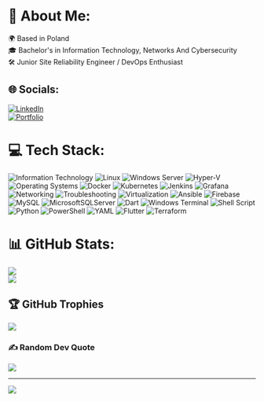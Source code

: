 # 💫 About Me:
🌍 Based in Poland<br>🎓 Bachelor's in Information Technology, Networks And Cybersecurity<br>🛠️ Junior Site Reliability Engineer / DevOps Enthusiast


## 🌐 Socials:
[![LinkedIn](https://img.shields.io/badge/LinkedIn-%230077B5.svg?logo=linkedin&logoColor=white)](https://linkedin.com/in/anwar-zaim)<br/>
[![Portfolio](https://img.shields.io/badge/Portfolio-000000?style=for-the-badge&logo=About.me&logoColor=white)](https://brunwa.github.io)

# 💻 Tech Stack:
![Information Technology](https://img.shields.io/badge/Information%20Technology-%23000000.svg?style=for-the-badge&logo=computer&logoColor=white) ![Linux](https://img.shields.io/badge/Linux-FCC624?style=for-the-badge&logo=linux&logoColor=black) ![Windows Server](https://img.shields.io/badge/Windows%20Server-0078D6?style=for-the-badge&logo=windows&logoColor=white) ![Hyper-V](https://img.shields.io/badge/Hyper--V-0078D6?style=for-the-badge&logo=microsoft&logoColor=white) ![Operating Systems](https://img.shields.io/badge/Operating%20Systems-0078D6?style=for-the-badge&logo=windows&logoColor=white) ![Docker](https://img.shields.io/badge/docker-%230db7ed.svg?style=for-the-badge&logo=docker&logoColor=white) ![Kubernetes](https://img.shields.io/badge/kubernetes-%23326ce5.svg?style=for-the-badge&logo=kubernetes&logoColor=white) ![Jenkins](https://img.shields.io/badge/jenkins-%232C5263.svg?style=for-the-badge&logo=jenkins&logoColor=white) ![Grafana](https://img.shields.io/badge/grafana-%23F46800.svg?style=for-the-badge&logo=grafana&logoColor=white) ![Networking](https://img.shields.io/badge/Networking-%23FF6600.svg?style=for-the-badge&logo=cisco&logoColor=white) ![Troubleshooting](https://img.shields.io/badge/Troubleshooting-%23404d59.svg?style=for-the-badge) ![Virtualization](https://img.shields.io/badge/Virtualization-%23183A61.svg?style=for-the-badge&logo=vmware&logoColor=white) ![Ansible](https://img.shields.io/badge/ansible-%231A1918.svg?style=for-the-badge&logo=ansible&logoColor=white) ![Firebase](https://img.shields.io/badge/firebase-%23039BE5.svg?style=for-the-badge&logo=firebase) ![MySQL](https://img.shields.io/badge/mysql-4479A1.svg?style=for-the-badge&logo=mysql&logoColor=white) ![MicrosoftSQLServer](https://img.shields.io/badge/Microsoft%20SQL%20Server-CC2927?style=for-the-badge&logo=microsoft%20sql%20server&logoColor=white) ![Dart](https://img.shields.io/badge/dart-%230175C2.svg?style=for-the-badge&logo=dart&logoColor=white) ![Windows Terminal](https://img.shields.io/badge/Windows%20Terminal-%234D4D4D.svg?style=for-the-badge&logo=windows-terminal&logoColor=white) ![Shell Script](https://img.shields.io/badge/shell_script-%23121011.svg?style=for-the-badge&logo=gnu-bash&logoColor=white) ![Python](https://img.shields.io/badge/python-3670A0?style=for-the-badge&logo=python&logoColor=ffdd54) ![PowerShell](https://img.shields.io/badge/PowerShell-%235391FE.svg?style=for-the-badge&logo=powershell&logoColor=white) ![YAML](https://img.shields.io/badge/yaml-%23ffffff.svg?style=for-the-badge&logo=yaml&logoColor=151515) ![Flutter](https://img.shields.io/badge/Flutter-%2302569B.svg?style=for-the-badge&logo=Flutter&logoColor=white) ![Terraform](https://img.shields.io/badge/terraform-%235835CC.svg?style=for-the-badge&logo=terraform&logoColor=white)
# 📊 GitHub Stats:
![](https://github-readme-stats.vercel.app/api?username=BruNwa&theme=dark&hide_border=false&include_all_commits=true&count_private=true)<br/>
![](https://github-readme-streak-stats.herokuapp.com/?user=BruNwa&theme=dark&hide_border=false)<br/>


## 🏆 GitHub Trophies
![](https://github-profile-trophy.vercel.app/?username=BruNwa&theme=radical&no-frame=false&no-bg=true&margin-w=4)

### ✍️ Random Dev Quote
![](https://quotes-github-readme.vercel.app/api?type=horizontal&theme=radical)

---
[![](https://visitcount.itsvg.in/api?id=BruNwa&icon=0&color=0)](https://visitcount.itsvg.in)

<!-- Proudly created with GPRM ( https://gprm.itsvg.in ) -->

